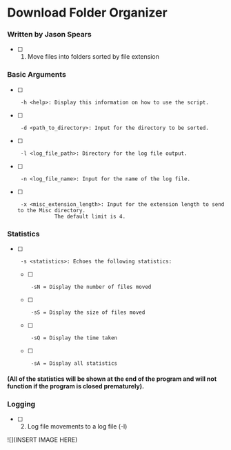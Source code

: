 # Download Folder Organizer

### Written by Jason Spears

- [ ] 1.  Move files into folders sorted by file extension

### Basic Arguments

- [ ]      -h <help>: Display this information on how to use the script.
- [ ]      -d <path_to_directory>: Input for the directory to be sorted.
- [ ]      -l <log_file_path>: Directory for the log file output.
- [ ]      -n <log_file_name>: Input for the name of the log file.
- [ ]      -x <misc_extension_length>: Input for the extension length to send to the Misc directory.
                  The default limit is 4.

### Statistics

- [ ]      -s <statistics>: Echoes the following statistics:

    - [ ]      -sN = Display the number of files moved
    - [ ]      -sS = Display the size of files moved
    - [ ]      -sQ = Display the time taken
    - [ ]      -sA = Display all statistics

 #### (All of the statistics will be shown at the end of the program and will not function if the program is closed prematurely).

  ### Logging
  
 - [ ] 2.  Log file movements to a log file (-l)

![](INSERT IMAGE HERE)
